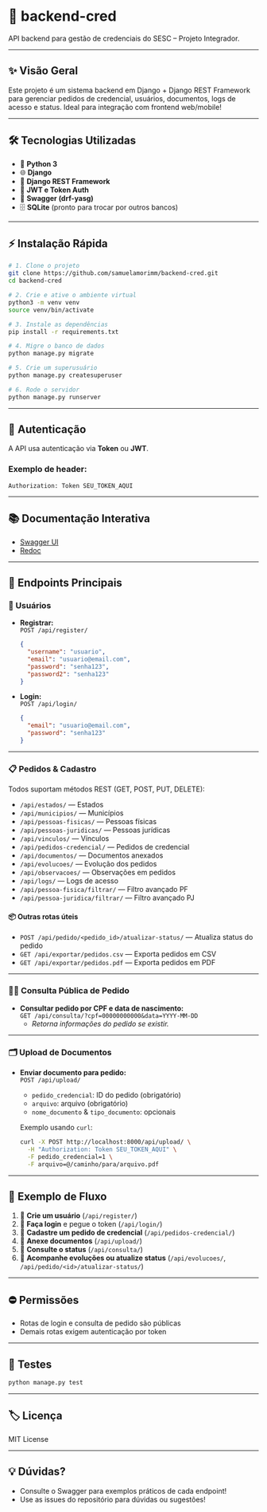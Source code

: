 # 🎫 backend-cred

API backend para gestão de credenciais do SESC – Projeto Integrador.

---

## ✨ Visão Geral

Este projeto é um sistema backend em Django + Django REST Framework para gerenciar pedidos de credencial, usuários, documentos, logs de acesso e status. Ideal para integração com frontend web/mobile!

---

## 🛠️ Tecnologias Utilizadas

- 🐍 **Python 3**
- 🌐 **Django**
- 🔗 **Django REST Framework**
- 🔐 **JWT e Token Auth**
- 📄 **Swagger (drf-yasg)**
- 🗄️ **SQLite** (pronto para trocar por outros bancos)

---

## ⚡ Instalação Rápida

```sh
# 1. Clone o projeto
git clone https://github.com/samuelamorimm/backend-cred.git
cd backend-cred

# 2. Crie e ative o ambiente virtual
python3 -m venv venv
source venv/bin/activate

# 3. Instale as dependências
pip install -r requirements.txt

# 4. Migre o banco de dados
python manage.py migrate

# 5. Crie um superusuário
python manage.py createsuperuser

# 6. Rode o servidor
python manage.py runserver
```

---

## 🔑 Autenticação

A API usa autenticação via **Token** ou **JWT**.

### Exemplo de header:
```http
Authorization: Token SEU_TOKEN_AQUI
```

---

## 📚 Documentação Interativa

- [Swagger UI](http://localhost:8000/swagger/)  
- [Redoc](http://localhost:8000/redoc/)

---

## 🚦 Endpoints Principais

### 👤 Usuários

- **Registrar:**  
  `POST /api/register/`  
  ```json
  {
    "username": "usuario",
    "email": "usuario@email.com",
    "password": "senha123",
    "password2": "senha123"
  }
  ```
- **Login:**  
  `POST /api/login/`  
  ```json
  {
    "email": "usuario@email.com",
    "password": "senha123"
  }
  ```

---

### 📋 Pedidos & Cadastro

Todos suportam métodos REST (GET, POST, PUT, DELETE):

- `/api/estados/` — Estados
- `/api/municipios/` — Municípios
- `/api/pessoas-fisicas/` — Pessoas físicas
- `/api/pessoas-juridicas/` — Pessoas jurídicas
- `/api/vinculos/` — Vínculos
- `/api/pedidos-credencial/` — Pedidos de credencial
- `/api/documentos/` — Documentos anexados
- `/api/evolucoes/` — Evolução dos pedidos
- `/api/observacoes/` — Observações em pedidos
- `/api/logs/` — Logs de acesso
- `/api/pessoa-fisica/filtrar/` — Filtro avançado PF
- `/api/pessoa-juridica/filtrar/` — Filtro avançado PJ

#### 📦 Outras rotas úteis
- `POST /api/pedido/<pedido_id>/atualizar-status/` — Atualiza status do pedido
- `GET /api/exportar/pedidos.csv` — Exporta pedidos em CSV
- `GET /api/exportar/pedidos.pdf` — Exporta pedidos em PDF

---

### 🕵️‍♂️ Consulta Pública de Pedido

- **Consultar pedido por CPF e data de nascimento:**  
  `GET /api/consulta/?cpf=00000000000&data=YYYY-MM-DD`
  - *Retorna informações do pedido se existir.*

---

### 🗂️ Upload de Documentos

- **Enviar documento para pedido:**  
  `POST /api/upload/`
  - `pedido_credencial`: ID do pedido (obrigatório)
  - `arquivo`: arquivo (obrigatório)
  - `nome_documento` & `tipo_documento`: opcionais

  Exemplo usando `curl`:
  ```sh
  curl -X POST http://localhost:8000/api/upload/ \
    -H "Authorization: Token SEU_TOKEN_AQUI" \
    -F pedido_credencial=1 \
    -F arquivo=@/caminho/para/arquivo.pdf
  ```

---

## 📝 Exemplo de Fluxo

1. 👤 **Crie um usuário** (`/api/register/`)
2. 🔑 **Faça login** e pegue o token (`/api/login/`)
3. 📝 **Cadastre um pedido de credencial** (`/api/pedidos-credencial/`)
4. 📎 **Anexe documentos** (`/api/upload/`)
5. 👀 **Consulte o status** (`/api/consulta/`)
6. 🔄 **Acompanhe evoluções ou atualize status** (`/api/evolucoes/`, `/api/pedido/<id>/atualizar-status/`)

---

## ⛔ Permissões

- Rotas de login e consulta de pedido são públicas
- Demais rotas exigem autenticação por token

---

## 🧪 Testes

```sh
python manage.py test
```

---

## 🏷️ Licença

MIT License

---

## 💡 Dúvidas?

- Consulte o Swagger para exemplos práticos de cada endpoint!
- Use as issues do repositório para dúvidas ou sugestões!
